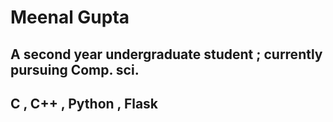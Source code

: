 # Meenal Gupta

## A second year undergraduate student ; currently pursuing Comp. sci.

## C , C++ , Python , Flask
